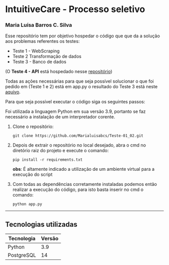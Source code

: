 # IntuitiveCare - Processo seletivo

### Maria Luísa Barros C. Silva

Esse repositório tem por objetivo hospedar o código que que da a solução aos 
problemas referentes os testes:
- Teste 1 - WebScraping
- Teste 2 Transformação de dados 
- Teste 3 - Banco de dados

(O **Teste 4 - API** está hospedado nesse [repositório](https://github.com/Marialuisabcs/IntuitiveCare-Teste-4.git))

Todas as ações necessárias para que seja possível solucionar o que foi pedido em (Teste 1 e 2)
está em app.py o resultado do Teste 3 está neste [aquivo](https://github.com/Marialuisabcs/IntuitiveCare-Testes-1-3/blob/main/Teste3_Banco_%7BMariaLuisaBCSilva%7D.sql).

Para que seja possível executar o código siga os seguintes passos:

Foi utilizada a linguagem Python em sua versão 3.9, portanto se faz
necessário a instalação de um interpretador corente.

1. Clone o repositório:
   ```
   git clone https://github.com/Marialuisabcs/Teste-01_02.git
   ```
2. Depois de extrair o repositório no local desejado, abra o cmd no diretório
raiz do projeto e execute o comando:
   
   ```
   pip install -r requirements.txt
   ```
   **obs**: É altamente indicado a utilização de um ambiente virtual 
   para a execução do script
   
3. Com todas as dependências corretamente instaladas podemos então realizar
a execução do código, para isto basta inserir no cmd o comando:
   ```
   python app.py
   ```

---
## Tecnologias utilizadas

| Tecnologia | Versão |
| ----------- | ----------- |
| Python | 3.9 |
| PostgreSQL | 14 |








